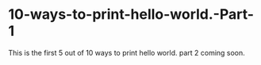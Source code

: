 # 10-ways-to-print-hello-world.-Part-1
This is the first 5 out of 10 ways to print hello world. part 2 coming soon.
